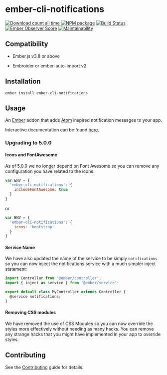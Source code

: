 # ember-cli-notifications

[![Download count all time](https://img.shields.io/npm/dt/ember-cli-notifications.svg)](https://www.npmjs.com/package/ember-cli-notifications)
[![NPM package](https://img.shields.io/npm/v/ember-cli-notifications.svg)](https://www.npmjs.com/package/ember-cli-notifications)
[![Build Status](https://travis-ci.org/mansona/ember-cli-notifications.svg?branch=master)](https://travis-ci.org/mansona/ember-cli-notifications)
[![Ember Observer Score](http://emberobserver.com/badges/ember-cli-notifications.svg)](http://emberobserver.com/addons/ember-cli-notifications)
[![Maintainability](https://api.codeclimate.com/v1/badges/2d7784a2ad1c27cb8250/maintainability)](https://codeclimate.com/github/mansona/ember-cli-notifications/maintainability)


## Compatibility

* Ember.js v3.8 or above
- Embroider or ember-auto-import v2

## Installation

```
ember install ember-cli-notifications
```


## Usage

An [Ember](http://emberjs.com) addon that adds [Atom](https://github.com/atom/notifications) inspired notification messages to your app.

Interactive documentation can be found [here](https://ember-cli-notifications.netlify.app).

### Upgrading to 5.0.0

#### Icons and FontAwesome

As of 5.0.0 we no longer depend on Font Awesome so you can remove any configuration you have related to the icons:

```js
var ENV = {
  'ember-cli-notifications': {
    includeFontAwesome: true
  }
}
```

or

```js
var ENV = {
  'ember-cli-notifications': {
    icons: 'bootstrap'
  }
}
```

#### Service Name

We have also updated the name of the service to be simply `notifications` so you can now inject the notifications service with a much simpler inject statement:

```js
import Controller from '@ember/controller';
import { inject as service } from '@ember/service';

export default class MyController extends Controller {
  @service notifications;
}
```

#### Removing CSS modules

We have removed the use of CSS Modules so you can now override the styles more effectively without needing as many hacks. You can remove any strange hacks that you might have implemented in your app to override styles.

## Contributing

See the [Contributing](CONTRIBUTING.md) guide for details.
